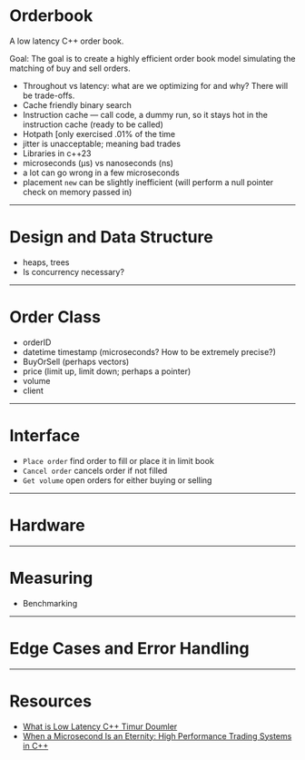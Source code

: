 # Orderbook

A low latency C++ order book.

Goal: The goal is to create a highly efficient order book model simulating the matching of buy and sell orders. 
- Throughout vs latency: what are we optimizing for and why? There will be trade-offs.
- Cache friendly binary search
- Instruction cache — call code, a dummy run, so it stays hot in the instruction cache (ready to be called)
- Hotpath [only exercised .01% of the time
- jitter is unacceptable; meaning bad trades
- Libraries in c++23
- microseconds (µs) vs nanoseconds (ns)
- a lot can go wrong in a few microseconds
- placement `new` can be slightly inefficient (will perform a null pointer check on memory passed in)

-----
# Design and Data Structure 
- heaps, trees
- Is concurrency necessary?

-----
# Order Class
- orderID
- datetime timestamp (microseconds? How to be extremely precise?)
- BuyOrSell (perhaps vectors)
- price (limit up, limit down; perhaps a pointer)
- volume
- client

-----
# Interface
- `Place order` find order to fill or place it in limit book
- `Cancel order` cancels order if not filled
- `Get volume` open orders for either buying or selling

-----
# Hardware

-----
# Measuring
- Benchmarking

-----
#  Edge Cases and Error Handling

-----
# Resources  

- [What is Low Latency C++ Timur Doumler](https://www.youtube.com/watch?v=jjDolw1PIsM)
- [When a Microsecond Is an Eternity: High Performance Trading Systems in C++](https://www.youtube.com/watch?v=NH1Tta7purM&t=1562s)
